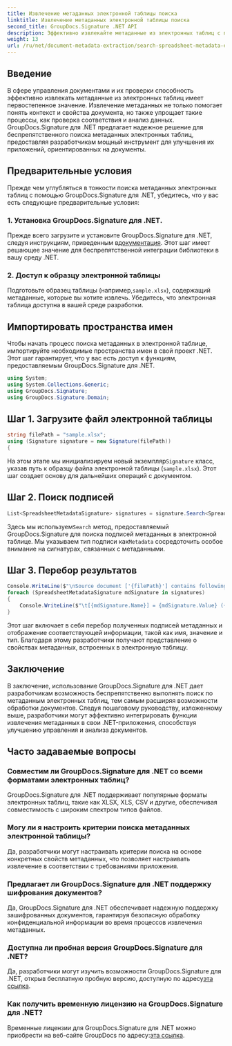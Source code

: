 ```yaml
---
title: Извлечение метаданных электронной таблицы поиска
linktitle: Извлечение метаданных электронной таблицы поиска
second_title: GroupDocs.Signature .NET API
description: Эффективно извлекайте метаданные из электронных таблиц с помощью GroupDocs.Signature для .NET. Улучшите управление документами и их анализ без особых усилий.
weight: 13
url: /ru/net/document-metadata-extraction/search-spreadsheet-metadata-extraction/
---
```

## Введение
В сфере управления документами и их проверки способность эффективно извлекать метаданные из электронных таблиц имеет первостепенное значение. Извлечение метаданных не только помогает понять контекст и свойства документа, но также упрощает такие процессы, как проверка соответствия и анализ данных. GroupDocs.Signature для .NET предлагает надежное решение для беспрепятственного поиска метаданных электронных таблиц, предоставляя разработчикам мощный инструмент для улучшения их приложений, ориентированных на документы.
## Предварительные условия
Прежде чем углубляться в тонкости поиска метаданных электронных таблиц с помощью GroupDocs.Signature для .NET, убедитесь, что у вас есть следующие предварительные условия:
### 1. Установка GroupDocs.Signature для .NET.
 Прежде всего загрузите и установите GroupDocs.Signature для .NET, следуя инструкциям, приведенным в[документация](https://tutorials.groupdocs.com/signature/net/). Этот шаг имеет решающее значение для беспрепятственной интеграции библиотеки в вашу среду .NET.
### 2. Доступ к образцу электронной таблицы
Подготовьте образец таблицы (например,`sample.xlsx`), содержащий метаданные, которые вы хотите извлечь. Убедитесь, что электронная таблица доступна в вашей среде разработки.

## Импортировать пространства имен
Чтобы начать процесс поиска метаданных в электронной таблице, импортируйте необходимые пространства имен в свой проект .NET. Этот шаг гарантирует, что у вас есть доступ к функциям, предоставляемым GroupDocs.Signature для .NET.

```csharp
using System;
using System.Collections.Generic;
using GroupDocs.Signature;
using GroupDocs.Signature.Domain;
```
## Шаг 1. Загрузите файл электронной таблицы
```csharp
string filePath = "sample.xlsx";
using (Signature signature = new Signature(filePath))
{
```
 На этом этапе мы инициализируем новый экземпляр`Signature` класс, указав путь к образцу файла электронной таблицы (`sample.xlsx`). Этот шаг создает основу для дальнейших операций с документом.
## Шаг 2. Поиск подписей
```csharp
List<SpreadsheetMetadataSignature> signatures = signature.Search<SpreadsheetMetadataSignature>(SignatureType.Metadata);
```
 Здесь мы используем`Search` метод, предоставляемый GroupDocs.Signature для поиска подписей метаданных в электронной таблице. Мы указываем тип подписи как`Metadata` сосредоточить особое внимание на сигнатурах, связанных с метаданными.
## Шаг 3. Перебор результатов
```csharp
Console.WriteLine($"\nSource document ['{filePath}'] contains following signatures.");
foreach (SpreadsheetMetadataSignature mdSignature in signatures)
{
    Console.WriteLine($"\t[{mdSignature.Name}] = {mdSignature.Value} ({mdSignature.Type})");
}
```
Этот шаг включает в себя перебор полученных подписей метаданных и отображение соответствующей информации, такой как имя, значение и тип. Благодаря этому разработчики получают представление о свойствах метаданных, встроенных в электронную таблицу.

## Заключение
В заключение, использование GroupDocs.Signature для .NET дает разработчикам возможность беспрепятственно выполнять поиск по метаданным электронных таблиц, тем самым расширяя возможности обработки документов. Следуя пошаговому руководству, изложенному выше, разработчики могут эффективно интегрировать функции извлечения метаданных в свои .NET-приложения, способствуя улучшению управления и анализа документов.
## Часто задаваемые вопросы
### Совместим ли GroupDocs.Signature для .NET со всеми форматами электронных таблиц?
GroupDocs.Signature для .NET поддерживает популярные форматы электронных таблиц, такие как XLSX, XLS, CSV и другие, обеспечивая совместимость с широким спектром типов файлов.
### Могу ли я настроить критерии поиска метаданных электронной таблицы?
Да, разработчики могут настраивать критерии поиска на основе конкретных свойств метаданных, что позволяет настраивать извлечение в соответствии с требованиями приложения.
### Предлагает ли GroupDocs.Signature для .NET поддержку шифрования документов?
Да, GroupDocs.Signature для .NET обеспечивает надежную поддержку зашифрованных документов, гарантируя безопасную обработку конфиденциальной информации во время процессов извлечения метаданных.
### Доступна ли пробная версия GroupDocs.Signature для .NET?
 Да, разработчики могут изучить возможности GroupDocs.Signature для .NET, открыв бесплатную пробную версию, доступную по адресу[эта ссылка](https://releases.groupdocs.com/).
### Как получить временную лицензию на GroupDocs.Signature для .NET?
 Временные лицензии для GroupDocs.Signature для .NET можно приобрести на веб-сайте GroupDocs по адресу:[эта ссылка](https://purchase.groupdocs.com/temporary-license/).